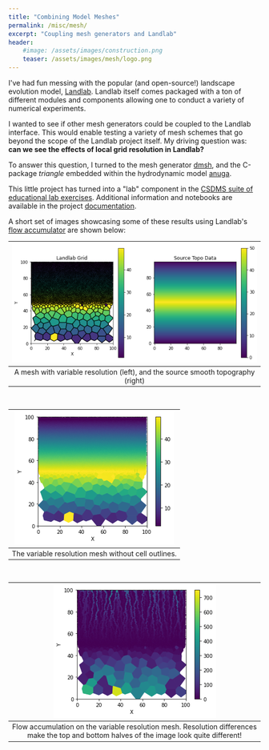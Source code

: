 ```yaml
---
title: "Combining Model Meshes"
permalink: /misc/mesh/
excerpt: "Coupling mesh generators and Landlab"
header:
    #image: /assets/images/construction.png
    teaser: /assets/images/mesh/logo.png
---
```


I've had fun messing with the popular (and open-source!) landscape evolution
model, [Landlab](http://landlab.github.io). Landlab itself comes packaged with
a ton of different modules and components allowing one to conduct a variety of
numerical experiments.

I wanted to see if other mesh generators could be coupled to the Landlab
interface. This would enable testing a variety of mesh schemes that go beyond
the scope of the Landlab project itself. My driving question was:
**can we see the effects of local grid resolution in Landlab?**

To answer this question, I turned to the mesh generator
[dmsh](https://github.com/nschloe/dmsh), and the C-package *triangle* embedded
within the hydrodynamic model [anuga](https://anuga.anu.edu.au/).

This little project has turned into a "lab" component in the [CSDMS suite of
educational lab exercises](https://csdms.colorado.edu/wiki/Lab-0020).
Additional information and notebooks are available in the project
[documentation](https://elbeejay.github.io/meshing-with-landlab/).

A short set of images showcasing some of these results using Landlab's
[flow accumulator](https://landlab.readthedocs.io/en/master/reference/components/flow_accum.html)
are shown below:

| ![Mesh from Smooth Topography](/assets/images/mesh/mesh_process.png) |
|:--:|
| A mesh with variable resolution (left), and the source smooth topography (right) |

&nbsp;

| ![Mesh without outlines](/assets/images/mesh/meshed_topo.png) |
|:--:|
| The variable resolution mesh without cell outlines. |

&nbsp;

| ![Flow accumulation](/assets/images/mesh/flow_accumulation.png) |
|:--:|
| Flow accumulation on the variable resolution mesh. Resolution differences make the top and bottom halves of the image look quite different! |
